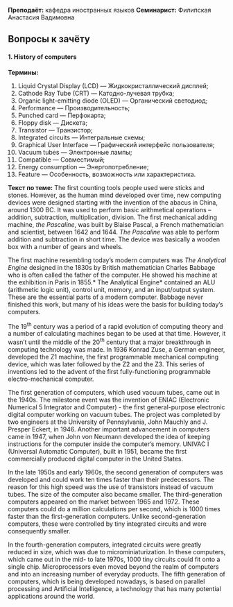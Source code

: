 **Преподаёт:** кафедра иностранных языков
**Семинарист:** Филипская Анастасия Вадимовна

## Вопросы к зачёту

#### 1. History of computers

**Термины:**
1. Liquid Crystal Display (LCD) — Жидкокристаллический дисплей;
2. Cathode Ray Tube (CRT) — Катодно-лучевая трубка;
3. Organic light-emitting diode (OLED) — Органический светодиод;
4. Performance — Производительность;
5. Punched card — Перфокарта;
6. Floppy disk — Дискета;
7. Transistor — Транзистор;
8. Integrated circuits — Интегральные схемы;
9. Graphical User Interface — Графический интерфейс пользователя;
10. Vacuum tubes — Электронные лампы;
11. Compatible — Совместимый;
12. Energy consumption — Энергопотребление;
13. Feature — Особенность, возможность или характеристика.

**Текст по теме:**
The first counting tools people used were sticks and stones. However, as the human mind developed over time, new computing devices were designed starting with the invention of the abacus in China, around 1300 BC. It was used to perform basic arithmetical operations – addition, subtraction, multiplication, division. The first mechanical adding machine, *the Pascaline*, was built by Blaise Pascal, a French mathematician and scientist, between 1642 and 1644. *The Pascaline* was able to perform addition and subtraction in short time. The device was basically a wooden box with a number of gears and wheels.

The first machine resembling today’s modern computers was *The Analytical Engine* designed in the 1830s by British mathematician Charles Babbage who is often called the father of the computer. He showed his machine at the exhibition in Paris in 1855.* The Analytical Engine* contained an ALU (arithmetic logic unit), control unit, memory, and an input/output system. These are the essential parts of a modern computer. Babbage never finished this work, but many of his ideas were the basis for building today’s computers.

The 19<sup>th</sup> century was a period of a rapid evolution of computing theory and a number of calculating machines began to be used at that time. However, it wasn’t until the middle of the 20<sup>th</sup> century that a major breakthrough in computing technology was made. In 1936 Konrad Zuse, a German engineer, developed the Z1 machine, the first programmable mechanical computing device, which was later followed by the Z2 and the Z3. This series of inventions led to the advent of the first fully-functioning programmable electro-mechanical computer.

The first generation of computers, which used vacuum tubes, came out in the 1940s. The milestone event was the invention of ENIAC (Electronic Numerical 5 Integrator and Computer) - the first general-purpose electronic digital computer working on vacuum tubes. The project was completed by two engineers at the University of Pennsylvania, John Mauchly and J. Presper Eckert, in 1946. Another important advancement in computers came in 1947, when John von Neumann developed the idea of keeping instructions for the computer inside the computer’s memory. UNIVAC I (Universal Automatic Computer), built in 1951, became the first commercially produced digital computer in the United States.

In the late 1950s and early 1960s, the second generation of computers was developed and could work ten times faster than their predecessors. The reason for this high speed was the use of transistors instead of vacuum tubes. The size of the computer also became smaller. The third-generation computers appeared on the market between 1965 and 1972. These computers could do a million calculations per second, which is 1000 times faster than the first-generation computers. Unlike second-generation computers, these were controlled by tiny integrated circuits and were consequently smaller.

In the fourth-generation computers, integrated circuits were greatly reduced in size, which was due to microminiaturization. In these computers, which came out in the mid- to late 1970s, 1000 tiny circuits could fit onto a single chip. Microprocessors even moved beyond the realm of computers and into an increasing number of everyday products. The fifth generation of computers, which is being developed nowadays, is based on parallel processing and Artificial Intelligence, a technology that has many potential applications around the world.